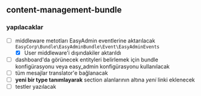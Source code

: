 ## content-management-bundle
### yapılacaklar
* [ ] middleware metotları EasyAdmin eventlerine aktarılacak
    `EasyCorp\Bundle\EasyAdminBundle\Event\EasyAdminEvents`
    * [x] User middleware'i dışındakiler aktarıldı
* [ ] dashboard'da görünecek entityleri belirlemek için bundle konfigürasyonu veya easy_admin konfigürasyonu kullanılacak 
* [ ] tüm mesajlar translator'e bağlanacak
* [ ] **yeni bir type tanımlayarak** section alanlarının altına *yeni* linki eklenecek
* [ ] testler yazılacak